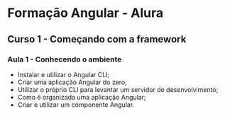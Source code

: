 # Formação Angular - Alura

## Curso 1 - Começando com a framework

### Aula 1 - Conhecendo o ambiente

- Instalar e utilizar o Angular CLI;
- Criar uma aplicação Angular do zero;
- Utilizar o próprio CLI para levantar um servidor de desenvolvimento;
- Como é organizada uma aplicação Angular;
- Criar e utilizar um componente Angular.